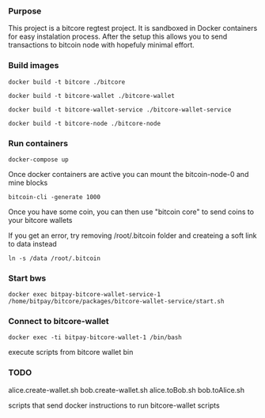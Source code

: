 ### Purpose

This project is a bitcore regtest project. It is sandboxed in Docker containers for easy instalation process. After the setup this allows you to send transactions to bitcoin node with hopefuly minimal effort.

### Build images

`docker build -t bitcore ./bitcore`

`docker build -t bitcore-wallet ./bitcore-wallet`

`docker build -t bitcore-wallet-service ./bitcore-wallet-service`

`docker build -t bitcore-node ./bitcore-node`

### Run containers

`docker-compose up`

Once docker containers are active you can mount the bitcoin-node-0 and mine blocks

`bitcoin-cli -generate 1000`

Once you have some coin, you can then use "bitcoin core" to send coins to your bitcore wallets

If you get an error, try removing /root/.bitcoin folder and createing a soft link to data instead

`ln -s /data /root/.bitcoin`

### Start bws

`docker exec bitpay-bitcore-wallet-service-1 /home/bitpay/bitcore/packages/bitcore-wallet-service/start.sh`

### Connect to bitcore-wallet

`docker exec -ti bitpay-bitcore-wallet-1 /bin/bash`

execute scripts from bitcore wallet bin

### TODO

alice.create-wallet.sh
bob.create-wallet.sh
alice.toBob.sh
bob.toAlice.sh

scripts that send docker instructions to run bitcore-wallet scripts
